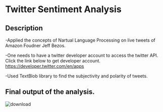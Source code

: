 # Twitter Sentiment Analysis

## Description

-Applied the concepts of Nartual Language Processing on live tweets of Amazon Foudner Jeff Bezos.

-One needs to have a twitter developer account to access the twitter API. Click the link below to get developer account.
https://developer.twitter.com/en/apps

-Used TextBlob library to find the subjectivity and polarity of tweets.

## Final output of the analysis.

![download](https://user-images.githubusercontent.com/59839971/112813430-e91a1d00-909d-11eb-9b43-427a1f658d3e.png)

